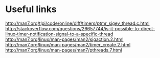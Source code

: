 Useful links
=============

http://man7.org/tlpi/code/online/diff/timers/ptmr_sigev_thread.c.html
http://stackoverflow.com/questions/26657744/is-it-possible-to-direct-linux-timer-notification-signal-to-a-specific-thread
http://man7.org/linux/man-pages/man2/sigaction.2.html
http://man7.org/linux/man-pages/man2/timer_create.2.html
http://man7.org/linux/man-pages/man7/pthreads.7.html

